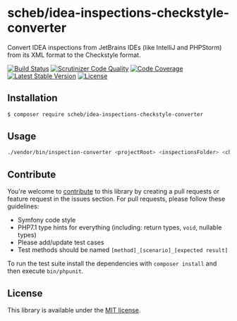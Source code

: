 scheb/idea-inspections-checkstyle-converter
===========================================

Convert IDEA inspections from JetBrains IDEs (like IntelliJ and PHPStorm) from its XML format to the Checkstyle format.

[![Build Status](https://travis-ci.org/scheb/idea-inspections-checkstyle-converter.svg?branch=master)](https://travis-ci.org/scheb/idea-inspections-checkstyle-converter)
[![Scrutinizer Code Quality](https://scrutinizer-ci.com/g/scheb/idea-inspections-checkstyle-converter/badges/quality-score.png?b=master)](https://scrutinizer-ci.com/g/scheb/scheb/idea-inspections-checkstyle-converter/?branch=master)
[![Code Coverage](https://scrutinizer-ci.com/g/scheb/idea-inspections-checkstyle-converter/badges/coverage.png?b=master)](https://scrutinizer-ci.com/g/scheb/idea-inspections-checkstyle-converter/?branch=master)
[![Latest Stable Version](https://poser.pugx.org/scheb/idea-inspections-checkstyle-converter/v/stable.svg)](https://packagist.org/packages/scheb/idea-inspections-checkstyle-converter)
[![License](https://poser.pugx.org/scheb/idea-inspections-checkstyle-converter/license.svg)](https://packagist.org/packages/scheb/idea-inspections-checkstyle-converter)

Installation
------------

```bash
$ composer require scheb/idea-inspections-checkstyle-converter
```

Usage
-----

```bash
./vendor/bin/inspection-converter <projectRoot> <inspectionsFolder> <checkstyleOutputFile>
```

Contribute
----------
You're welcome to [contribute](https://github.com/scheb/idea-inspections-checkstyle-converter/graphs/contributors) to
this library by creating a pull requests or feature request in the issues section. For pull requests, please follow
these guidelines:

- Symfony code style
- PHP7.1 type hints for everything (including: return types, `void`, nullable types)
- Please add/update test cases
- Test methods should be named `[method]_[scenario]_[expected result]`

To run the test suite install the dependencies with `composer install` and then execute `bin/phpunit`.

License
-------
This library is available under the [MIT license](LICENSE).
